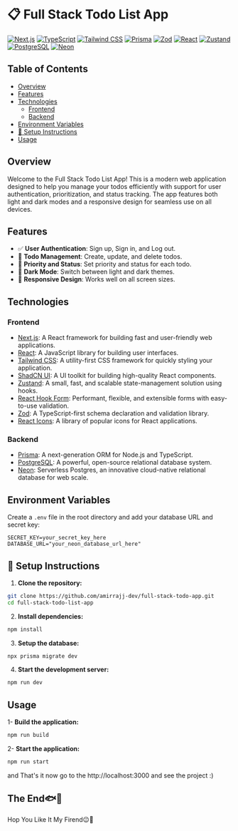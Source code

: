 # 📋 Full Stack Todo List App

[![Next.js](https://img.shields.io/badge/Next.js-000000?style=for-the-badge&logo=next.js&logoColor=white)](https://nextjs.org/) 
[![TypeScript](https://img.shields.io/badge/TypeScript-007ACC?style=for-the-badge&logo=typescript&logoColor=white)](https://www.typescriptlang.org/)
[![Tailwind CSS](https://img.shields.io/badge/Tailwind_CSS-38B2AC?style=for-the-badge&logo=tailwind-css&logoColor=white)](https://tailwindcss.com/)
[![Prisma](https://img.shields.io/badge/Prisma-3982CE?style=for-the-badge&logo=prisma&logoColor=white)](https://www.prisma.io/)
[![Zod](https://img.shields.io/badge/Zod-57ABF8?style=for-the-badge&logo=zod&logoColor=white)](https://github.com/colinhacks/zod)
[![React](https://img.shields.io/badge/React-61DAFB?style=for-the-badge&logo=react&logoColor=black)](https://reactjs.org/)
[![Zustand](https://img.shields.io/badge/Zustand-36445A?style=for-the-badge&logo=zustand&logoColor=white)](https://github.com/pmndrs/zustand)
[![PostgreSQL](https://img.shields.io/badge/PostgreSQL-316192?style=for-the-badge&logo=postgresql&logoColor=white)](https://www.postgresql.org/)
[![Neon](https://img.shields.io/badge/Neon-00BFFF?style=for-the-badge&logo=neon&logoColor=white)](https://neon.tech/)

## Table of Contents
- [Overview](#overview)
- [Features](#features)
- [Technologies](#technologies)
  - [Frontend](#frontend)
  - [Backend](#backend)
- [Environment Variables](#environment-variables)
- [🚀 Setup Instructions](#-setup-instructions)
- [Usage](#usage)

## Overview

Welcome to the Full Stack Todo List App! This is a modern web application designed to help you manage your todos efficiently with support for user authentication, prioritization, and status tracking. The app features both light and dark modes and a responsive design for seamless use on all devices.

## Features

- ✅ **User Authentication**: Sign up, Sign in, and Log out.
- 📝 **Todo Management**: Create, update, and delete todos.
- 🎯 **Priority and Status**: Set priority and status for each todo.
- 🌙 **Dark Mode**: Switch between light and dark themes.
- 📱 **Responsive Design**: Works well on all screen sizes.

## Technologies

### Frontend

- [Next.js](https://nextjs.org/): A React framework for building fast and user-friendly web applications.
- [React](https://reactjs.org/): A JavaScript library for building user interfaces.
- [Tailwind CSS](https://tailwindcss.com/): A utility-first CSS framework for quickly styling your application.
- [ShadCN UI](https://shadcn.dev/): A UI toolkit for building high-quality React components.
- [Zustand](https://github.com/pmndrs/zustand): A small, fast, and scalable state-management solution using hooks.
- [React Hook Form](https://react-hook-form.com/): Performant, flexible, and extensible forms with easy-to-use validation.
- [Zod](https://github.com/colinhacks/zod): A TypeScript-first schema declaration and validation library.
- [React Icons](https://react-icons.github.io/react-icons/): A library of popular icons for React applications.

### Backend

- [Prisma](https://www.prisma.io/): A next-generation ORM for Node.js and TypeScript.
- [PostgreSQL](https://www.postgresql.org/): A powerful, open-source relational database system.
- [Neon](https://neon.tech/): Serverless Postgres, an innovative cloud-native relational database for web scale.

## Environment Variables

Create a `.env` file in the root directory and add your database URL and secret key:

```env
SECRET_KEY=your_secret_key_here
DATABASE_URL="your_neon_database_url_here"
```

## 🚀 Setup Instructions

1. **Clone the repository:**
```sh
git clone https://github.com/amirrajj-dev/full-stack-todo-app.git
cd full-stack-todo-list-app
```

2. **Install dependencies:**
```sh
npm install
```

3. **Setup the database:**
```sh
npx prisma migrate dev
```

4. **Start the development server:**
```sh
npm run dev
```

## Usage

1- **Build the application:**
```sh
npm run build 
```

2- **Start the application:**
```sh
npm run start
```

and That's it now go to the http://localhost:3000 and see the project :) 

## The End🐟💙

Hop You Like It My Firend😉💙
